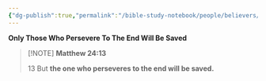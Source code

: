 ```yaml
---
{"dg-publish":true,"permalink":"/bible-study-notebook/people/believers/called/matthew-24v13/","tags":["Doctrines-of-Devils/OSAS/Endure-to-the-End"],"created":"2025-06-02T23:40:12.190-04:00","updated":"2025-06-02T20:08:11.146-04:00"}
---
```


**Only Those Who Persevere To The End Will Be Saved**

> [!NOTE] **Matthew 24:13**
>
> 13 But **the one who perseveres to the end will be saved.**


